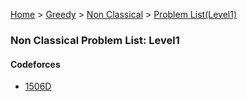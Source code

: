 [Home](../../../../) > [Greedy](../../../) > [Non Classical](../../) > [Problem List(Level1)](./)

### Non Classical Problem List: Level1


#### Codeforces
- [1506D](../../l1-cf-1506D)


